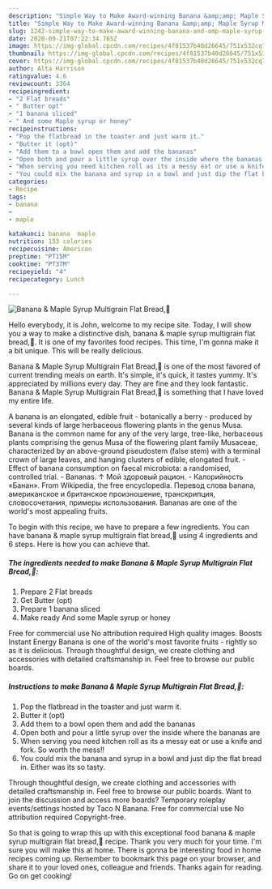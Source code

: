 ```yaml
---
description: "Simple Way to Make Award-winning Banana &amp;amp; Maple Syrup Multigrain Flat Bread,💚"
title: "Simple Way to Make Award-winning Banana &amp;amp; Maple Syrup Multigrain Flat Bread,💚"
slug: 1242-simple-way-to-make-award-winning-banana-and-amp-maple-syrup-multigrain-flat-bread
date: 2020-09-21T07:22:34.765Z
image: https://img-global.cpcdn.com/recipes/4f81537b40d26645/751x532cq70/banana-maple-syrup-multigrain-flat-bread💚-recipe-main-photo.jpg
thumbnail: https://img-global.cpcdn.com/recipes/4f81537b40d26645/751x532cq70/banana-maple-syrup-multigrain-flat-bread💚-recipe-main-photo.jpg
cover: https://img-global.cpcdn.com/recipes/4f81537b40d26645/751x532cq70/banana-maple-syrup-multigrain-flat-bread💚-recipe-main-photo.jpg
author: Alta Harrison
ratingvalue: 4.6
reviewcount: 3364
recipeingredient:
- "2 Flat breads"
- " Butter opt"
- "1 banana sliced"
- " And some Maple syrup or honey"
recipeinstructions:
- "Pop the flatbread in the toaster and just warm it."
- "Butter it (opt)"
- "Add them to a bowl open them and add the bananas"
- "Open both and pour a little syrup over the inside where the bananas are"
- "When serving you need kitchen roll as its a messy eat or use a knife and fork. So worth the mess!!"
- "You could mix the banana and syrup in a bowl and just dip the flat bread in. Either was its so tasty."
categories:
- Recipe
tags:
- banana
- 
- maple

katakunci: banana  maple 
nutrition: 153 calories
recipecuisine: American
preptime: "PT15M"
cooktime: "PT37M"
recipeyield: "4"
recipecategory: Lunch

---
```



![Banana &amp; Maple Syrup Multigrain Flat Bread,💚](https://img-global.cpcdn.com/recipes/4f81537b40d26645/751x532cq70/banana-maple-syrup-multigrain-flat-bread💚-recipe-main-photo.jpg)

Hello everybody, it is John, welcome to my recipe site. Today, I will show you a way to make a distinctive dish, banana &amp; maple syrup multigrain flat bread,💚. It is one of my favorites food recipes. This time, I'm gonna make it a bit unique. This will be really delicious.

Banana &amp; Maple Syrup Multigrain Flat Bread,💚 is one of the most favored of current trending meals on earth. It's simple, it's quick, it tastes yummy. It's appreciated by millions every day. They are fine and they look fantastic. Banana &amp; Maple Syrup Multigrain Flat Bread,💚 is something that I have loved my entire life.

A banana is an elongated, edible fruit - botanically a berry - produced by several kinds of large herbaceous flowering plants in the genus Musa. Banana is the common name for any of the very large, tree-like, herbaceous plants comprising the genus Musa of the flowering plant family Musaceae, characterized by an above-ground pseudostem (false stem) with a terminal crown of large leaves, and hanging clusters of edible, elongated fruit. - Effect of banana consumption on faecal microbiota: a randomised, controlled trial. - Bananas. ↑ Мой здоровый рацион. - Калорийность «Банан». From Wikipedia, the free encyclopedia. Перевод слова banana, американское и британское произношение, транскрипция, словосочетания, примеры использования. Bananas are one of the world&#39;s most appealing fruits.


To begin with this recipe, we have to prepare a few ingredients. You can have banana &amp; maple syrup multigrain flat bread,💚 using 4 ingredients and 6 steps. Here is how you can achieve that.

<!--inarticleads1-->

##### The ingredients needed to make Banana &amp; Maple Syrup Multigrain Flat Bread,💚:

1. Prepare 2 Flat breads
1. Get  Butter (opt)
1. Prepare 1 banana sliced
1. Make ready  And some Maple syrup or honey


Free for commercial use No attribution required High quality images. Boosts Instant Energy Banana is one of the world&#39;s most favorite fruits - rightly so as it is delicious. Through thoughtful design, we create clothing and accessories with detailed craftsmanship in. Feel free to browse our public boards. 

<!--inarticleads2-->

##### Instructions to make Banana &amp; Maple Syrup Multigrain Flat Bread,💚:

1. Pop the flatbread in the toaster and just warm it.
1. Butter it (opt)
1. Add them to a bowl open them and add the bananas
1. Open both and pour a little syrup over the inside where the bananas are
1. When serving you need kitchen roll as its a messy eat or use a knife and fork. So worth the mess!!
1. You could mix the banana and syrup in a bowl and just dip the flat bread in. Either was its so tasty.


Through thoughtful design, we create clothing and accessories with detailed craftsmanship in. Feel free to browse our public boards. Want to join the discussion and access more boards? Temporary roleplay events/settings hosted by Taco N Banana. Free for commercial use No attribution required Copyright-free. 

So that is going to wrap this up with this exceptional food banana &amp; maple syrup multigrain flat bread,💚 recipe. Thank you very much for your time. I'm sure you will make this at home. There is gonna be interesting food in home recipes coming up. Remember to bookmark this page on your browser, and share it to your loved ones, colleague and friends. Thanks again for reading. Go on get cooking!
